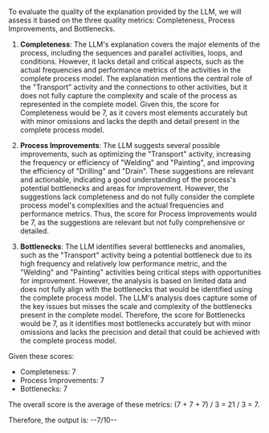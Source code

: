 To evaluate the quality of the explanation provided by the LLM, we will assess it based on the three quality metrics: Completeness, Process Improvements, and Bottlenecks.

1. **Completeness**: The LLM's explanation covers the major elements of the process, including the sequences and parallel activities, loops, and conditions. However, it lacks detail and critical aspects, such as the actual frequencies and performance metrics of the activities in the complete process model. The explanation mentions the central role of the "Transport" activity and the connections to other activities, but it does not fully capture the complexity and scale of the process as represented in the complete model. Given this, the score for Completeness would be 7, as it covers most elements accurately but with minor omissions and lacks the depth and detail present in the complete process model.

2. **Process Improvements**: The LLM suggests several possible improvements, such as optimizing the "Transport" activity, increasing the frequency or efficiency of "Welding" and "Painting", and improving the efficiency of "Drilling" and "Drain". These suggestions are relevant and actionable, indicating a good understanding of the process's potential bottlenecks and areas for improvement. However, the suggestions lack completeness and do not fully consider the complete process model's complexities and the actual frequencies and performance metrics. Thus, the score for Process Improvements would be 7, as the suggestions are relevant but not fully comprehensive or detailed.

3. **Bottlenecks**: The LLM identifies several bottlenecks and anomalies, such as the "Transport" activity being a potential bottleneck due to its high frequency and relatively low performance metric, and the "Welding" and "Painting" activities being critical steps with opportunities for improvement. However, the analysis is based on limited data and does not fully align with the bottlenecks that would be identified using the complete process model. The LLM's analysis does capture some of the key issues but misses the scale and complexity of the bottlenecks present in the complete model. Therefore, the score for Bottlenecks would be 7, as it identifies most bottlenecks accurately but with minor omissions and lacks the precision and detail that could be achieved with the complete process model.

Given these scores:
- Completeness: 7
- Process Improvements: 7
- Bottlenecks: 7

The overall score is the average of these metrics: (7 + 7 + 7) / 3 = 21 / 3 = 7.

Therefore, the output is: --7/10--
